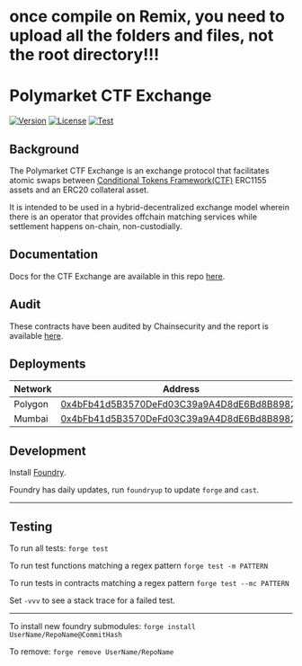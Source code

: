 # once compile on Remix, you need to upload all the folders and files, not the root directory!!!

# Polymarket CTF Exchange

[![Version][version-badge]][version-link]
[![License][license-badge]][license-link]
[![Test][ci-badge]][ci-link]

[version-badge]: https://img.shields.io/github/v/release/polymarket/ctf-exchange.svg?label=version
[version-link]: https://github.com/Polymarket/ctf-exchange/releases
[license-badge]: https://img.shields.io/github/license/polymarket/ctf-exchange
[license-link]: https://github.com/Polymarket/ctf-exchange/blob/main/LICENSE.md
[ci-badge]: https://github.com/Polymarket/ctf-exchange/actions/workflows/Tests.yml/badge.svg
[ci-link]: https://github.com/Polymarket/ctf-exchange/actions/workflows/Tests.yml

## Background

The Polymarket CTF Exchange is an exchange protocol that facilitates atomic swaps between [Conditional Tokens Framework(CTF)](https://docs.gnosis.io/conditionaltokens/) ERC1155 assets and an ERC20 collateral asset.

It is intended to be used in a hybrid-decentralized exchange model wherein there is an operator that provides offchain matching services while settlement happens on-chain, non-custodially.


## Documentation

Docs for the CTF Exchange are available in this repo [here](./docs/Overview.md).

## Audit

These contracts have been audited by Chainsecurity and the report is available [here](./audit/ChainSecurity_Polymarket_Exchange_audit.pdf).


## Deployments

| Network          | Address                                                                           |
| ---------------- | --------------------------------------------------------------------------------- |
| Polygon          | [0x4bFb41d5B3570DeFd03C39a9A4D8dE6Bd8B8982E](https://polygonscan.com/address/0x4bFb41d5B3570DeFd03C39a9A4D8dE6Bd8B8982E)|
| Mumbai           | [0x4bFb41d5B3570DeFd03C39a9A4D8dE6Bd8B8982E](https://mumbai.polygonscan.com/address/0x4bFb41d5B3570DeFd03C39a9A4D8dE6Bd8B8982E)|


## Development

Install [Foundry](https://github.com/foundry-rs/foundry/).

Foundry has daily updates, run `foundryup` to update `forge` and `cast`.

---

## Testing

To run all tests: `forge test`

To run test functions matching a regex pattern `forge test -m PATTERN`

To run tests in contracts matching a regex pattern `forge test --mc PATTERN`

Set `-vvv` to see a stack trace for a failed test.

---

To install new foundry submodules: `forge install UserName/RepoName@CommitHash`

To remove: `forge remove UserName/RepoName`


